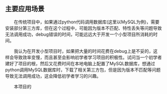 ## 主要应用场景

&emsp;&emsp;在传统项目中，如果通过python代码调用数据库(这里以MySQL为例)，需要安装部分第三方库，但在这个过程中，可能因为版本不匹配、特性丢失等问题导致无法调用成功，debug错误的时间，可能远远大于开发一个小型项目所消耗的时间。

&emsp;&emsp;我认为在开发小型项目时，如果把大量的时间花费在debug上是不妥的，这样会导致效率变慢，而且甚至会影响初学者学习项目的积极性。试问当一个初学者建好了项目的根，然后又花费时间在本地电脑上配置了MySQL数据库，想通过python调用MySQL数据库时，下载了相关第三方包，但是因为版本不匹配等问题导致无法调用成功，这会降低初学者学习的兴趣。

&emsp;&emsp;本项目的